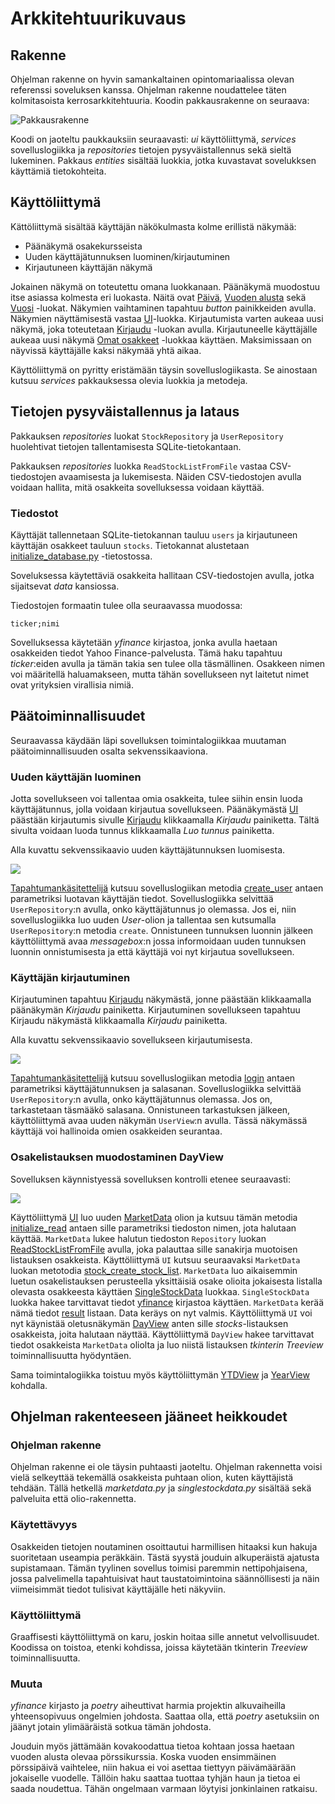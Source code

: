 # Arkkitehtuurikuvaus

## Rakenne

Ohjelman rakenne on hyvin samankaltainen opintomariaalissa olevan referenssi soveluksen kanssa. Ohjelman rakenne noudattelee täten kolmitasoista kerrosarkkitehtuuria. Koodin pakkausrakenne on seuraava:

![Pakkausrakenne](./kuvat/pakkausrakenne.jpg)

Koodi on jaoteltu paukkauksiin seuraavasti: _ui_ käyttöliittymä, _services_ sovelluslogiikka ja _repositories_ tietojen pysyväistallennus sekä sieltä lukeminen. Pakkaus _entities_ sisältää luokkia, jotka kuvastavat sovelukksen käyttämiä tietokohteita.

## Käyttöliittymä

Kättöliittymä sisältää käyttäjän näkökulmasta kolme erillistä näkymää:

- Päänäkymä osakekursseista
- Uuden käyttäjätunnuksen luominen/kirjautuminen
- Kirjautuneen käyttäjän näkymä

Jokainen näkymä on toteutettu omana luokkanaan. Päänäkymä muodostuu itse asiassa kolmesta eri luokasta. Näitä ovat [Päivä](../src/ui/day_view.py), [Vuoden alusta](../src/ui/ytd_view.py) sekä [Vuosi](../src/ui/year_view.py) -luokat. Näkymien vaihtaminen tapahtuu _button_ painikkeiden avulla. Näkymien näyttämisestä vastaa [UI](../src/ui/ui.py)-luokka. Kirjautumista varten aukeaa uusi näkymä, joka toteutetaan [Kirjaudu](../src/ui/create_user_login_view.py) -luokan avulla. Kirjautuneelle käyttäjälle aukeaa uusi näkymä [Omat osakkeet](../src/ui/user_view.py) -luokkaa käyttäen. Maksimissaan on näyvissä käyttäjälle kaksi näkymää yhtä aikaa.

Käyttöliittymä on pyritty eristämään täysin sovelluslogiikasta. Se ainostaan kutsuu _services_ pakkauksessa olevia luokkia ja metodeja.

## Tietojen pysyväistallennus ja lataus

Pakkauksen _repositories_ luokat `StockRepository` ja `UserRepository` huolehtivat tietojen tallentamisesta SQLite-tietokantaan.

Pakkauksen _repositories_ luokka `ReadStockListFromFile` vastaa CSV-tiedostojen avaamisesta ja lukemisesta. Näiden CSV-tiedostojen avulla voidaan hallita, mitä osakkeita sovelluksessa voidaan käyttää.

### Tiedostot

Käyttäjät tallennetaan SQLite-tietokannan tauluu `users` ja kirjautuneen käyttäjän osakkeet tauluun `stocks`. Tietokannat alustetaan [initialize_database.py](https://github.com/jarisokka/ot-harjoitustyo/blob/master/osakeseuranta/src/initialize_database.py) -tietostossa.

Soveluksessa käytettäviä osakkeita hallitaan CSV-tiedostojen avulla, jotka sijaitsevat _data_ kansiossa.

Tiedostojen formaatin tulee olla seuraavassa muodossa:
```
ticker;nimi
```
Sovelluksessa käytetään _yfinance_ kirjastoa, jonka avulla haetaan osakkeiden tiedot Yahoo Finance-palvelusta. Tämä haku tapahtuu _ticker_:eiden avulla ja tämän takia sen tulee olla täsmällinen. Osakkeen nimen voi määritellä haluamakseen, mutta tähän sovellukseen nyt laitetut nimet ovat yrityksien virallisia nimiä.

## Päätoiminnallisuudet

Seuraavassa käydään läpi sovelluksen toimintalogiikkaa muutaman päätoiminnallisuuden osalta sekvenssikaaviona.

### Uuden käyttäjän luominen

Jotta sovellukseen voi tallentaa omia osakkeita, tulee siihin ensin luoda käyttäjätunnus, jolla voidaan kirjautua sovellukseen. Päänäkymästä [UI](../src/ui/ui.py) päästään kirjautumis sivulle [Kirjaudu](../src/ui/create_user_login_view.py) klikkaamalla _Kirjaudu_ painiketta. Tältä sivulta voidaan luoda tunnus klikkaamalla _Luo tunnus_ painiketta.

Alla kuvattu sekvenssikaavio uuden käyttäjätunnuksen luomisesta. 

![](./kuvat/sekvenssi-uusitunnus.png)

[Tapahtumankäsitettelijä](https://github.com/jarisokka/ot-harjoitustyo/blob/master/osakeseuranta/src/ui/create_user_login_view.py#L19) kutsuu sovelluslogiikan metodia [create_user](https://github.com/jarisokka/ot-harjoitustyo/blob/master/osakeseuranta/src/services/user_services.py) antaen parametriksi luotavan käyttäjän tiedot. Sovelluslogiikka selvittää `UserRepository`:n avulla, onko käyttäjätunnus jo olemassa. Jos ei, niin sovelluslogiikka luo uuden _User_-olion ja tallentaa sen kutsumalla `UserRepository`:n metodia `create`. Onnistuneen tunnuksen luonnin jälkeen käyttöliittymä avaa _messagebox_:n jossa informoidaan uuden tunnuksen luonnin onnistumisesta ja että käyttäjä voi nyt kirjautua sovellukseen.

### Käyttäjän kirjautuminen

Kirjautuminen tapahtuu [Kirjaudu](../src/ui/create_user_login_view.py) näkymästä, jonne päästään klikkaamalla päänäkymän _Kirjaudu_ painiketta. Kirjautuminen sovellukseen tapahtuu Kirjaudu näkymästä klikkaamalla _Kirjaudu_ painiketta.

Alla kuvattu sekvenssikaavio sovellukseen kirjautumisesta. 

![](./kuvat/sekvenssi-kirjautuminen.png)

[Tapahtumankäsitettelijä](https://github.com/jarisokka/ot-harjoitustyo/blob/master/osakeseuranta/src/ui/create_user_login_view.py) kutsuu sovelluslogiikan metodia [login](https://github.com/jarisokka/ot-harjoitustyo/blob/master/osakeseuranta/src/services/user_services.py) antaen parametriksi käyttäjätunnuksen ja salasanan. Sovelluslogiikka selvittää `UserRepository`:n avulla, onko käyttäjätunnus olemassa. Jos on, tarkastetaan täsmääkö salasana. Onnistuneen tarkastuksen jälkeen, käyttöliittymä avaa uuden näkymän `UserView`:n avulla. Tässä näkymässä käyttäjä voi hallinoida omien osakkeiden seurantaa. 

### Osakelistauksen muodostaminen DayView

Sovelluksen käynnistyessä sovelluksen kontrolli etenee seuraavasti:

![](./kuvat/sekvenssi-dayview.png)

Käyttöliittymä [UI](../src/ui/ui.py) luo uuden [MarketData](https://github.com/jarisokka/ot-harjoitustyo/blob/master/osakeseuranta/src/services/marketdata.py) olion ja kutsuu tämän metodia [initialize_read](https://github.com/jarisokka/ot-harjoitustyo/blob/master/osakeseuranta/src/services/marketdata.py#L23) antaen sille parametriksi tiedoston nimen, jota halutaan käyttää. `MarketData` lukee halutun tiedoston `Repository` luokan [ReadStockListFromFile](https://github.com/jarisokka/ot-harjoitustyo/blob/master/osakeseuranta/src/repositories/reader.py) avulla, joka palauttaa sille sanakirja muotoisen listauksen osakkeista. Käyttöliittymä `UI` kutsuu seuraavaksi `MarketData` luokan metotodia [stock_create_stock_list](https://github.com/jarisokka/ot-harjoitustyo/blob/master/osakeseuranta/src/services/marketdata.py#L38). `MarketData` luo aikaisemmin luetun osakelistauksen perusteella yksittäisiä osake olioita jokaisesta listalla olevasta osakkeesta käyttäen [SingleStockData](https://github.com/jarisokka/ot-harjoitustyo/blob/master/osakeseuranta/src/services/singlestockdata.py) luokkaa. `SingleStockData` luokka hakee tarvittavat tiedot [yfinance](https://github.com/jarisokka/ot-harjoitustyo/blob/master/osakeseuranta/src/services/singlestockdata.py#L31) kirjastoa käyttäen. `MarketData` kerää nämä tiedot [result](https://github.com/jarisokka/ot-harjoitustyo/blob/master/osakeseuranta/src/services/marketdata.py#L48) listaan. Data keräys on nyt valmis. Käyttöliittymä `UI` voi nyt käynistää oletusnäkymän [DayView](https://github.com/jarisokka/ot-harjoitustyo/blob/master/osakeseuranta/src/ui/day_view.py) anten sille _stocks_-listauksen osakkeista, joita halutaan näyttää. Käyttöliittymä `DayView` hakee tarvittavat tiedot osakkeista `MarketData` oliolta ja luo niistä listauksen _tkinterin_ _Treeview_ toiminnallisuutta hyödyntäen.

Sama toimintalogiikka toistuu myös käyttöliittymän [YTDView](https://github.com/jarisokka/ot-harjoitustyo/blob/master/osakeseuranta/src/ui/ytd_view.py) ja [YearView](https://github.com/jarisokka/ot-harjoitustyo/blob/master/osakeseuranta/src/ui/year_view.py) kohdalla.


## Ohjelman rakenteeseen jääneet heikkoudet

### Ohjelman rakenne

Ohjelman rakenne ei ole täysin puhtaasti jaoteltu. Ohjelman rakennetta voisi vielä selkeyttää tekemällä osakkeista puhtaan olion, kuten käyttäjistä tehdään. Tällä hetkellä _marketdata.py_ ja _singlestockdata.py_ sisältää sekä palveluita että olio-rakennetta.

### Käytettävyys

Osakkeiden tietojen noutaminen osoittautui harmillisen hitaaksi kun hakuja suoritetaan useampia peräkkäin. Tästä syystä jouduin alkuperäistä ajatusta supistamaan. Tämän tyylinen sovellus toimisi paremmin nettipohjaisena, jossa palvelimella tapahtuisivat haut taustatoimintoina säännöllisesti ja näin viimeisimmät tiedot tulisivat käyttäjälle heti näkyviin.

### Käyttöliittymä

Graaffisesti käyttöliittymä on karu, joskin hoitaa sille annetut velvollisuudet. Koodissa on toistoa, etenki kohdissa, joissa käytetään tkinterin _Treeview_ toiminnallisuutta.

### Muuta

_yfinance_ kirjasto ja _poetry_ aiheuttivat harmia projektin alkuvaiheilla yhteensopivuus ongelmien johdosta. Saattaa olla, että _poetry_ asetuksiin on jäänyt jotain ylimääräistä sotkua tämän johdosta.

Jouduin myös jättämään kovakoodattua tietoa kohtaan jossa haetaan vuoden alusta olevaa pörssikurssia. Koska vuoden ensimmäinen pörssipäivä vaihtelee, niin hakua ei voi asettaa tiettyyn päivämäärään jokaiselle vuodelle. Tällöin haku saattaa tuottaa tyhjän haun ja tietoa ei saada noudettua. Tähän ongelmaan varmaan löytyisi jonkinlainen ratkaisu.
